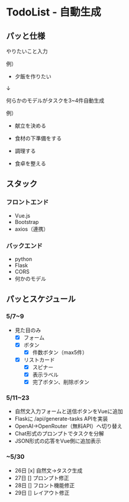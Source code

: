 # TodoList - 自動生成

## パッと仕様

やりたいこと入力

例）
* 夕飯を作りたい

↓

何らかのモデルがタスクを3~4件自動生成

例）

* 献立を決める

* 食材の下準備をする

* 調理する

* 食卓を整える

## スタック

### フロントエンド

* Vue.js
* Bootstrap
* axios（連携）

### バックエンド

* python
* Flask
* CORS
* 何かのモデル

## パッとスケジュール

### 5/7~9
* 見た目のみ
  * [x] フォーム
  * [x] ボタン
    * [x] 件数ボタン（max5件）
  * [x] リストカード
    * [x] スピナー
    * [x] 表示ラベル
    * [x] 完了ボタン、削除ボタン

### 5/11~23

* 自然文入力フォームと送信ボタンをVueに追加
* Flaskに /api/generate-tasks APIを実装
* OpenAI→OpenRouter（無料API）へ切り替え
* Chat形式のプロンプトでタスクを分解
* JSON形式の応答をVue側に追加表示

### ~5/30

* 26日 [x] 自然文→タスク生成
* 27日 [] プロンプト修正
* 28日 [] フロント機能修正
* 29日 [] レイアウト修正
